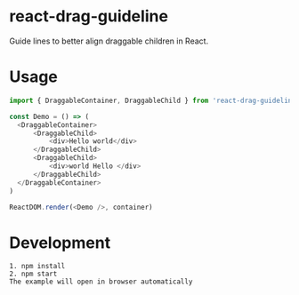 # react-drag-guideline
Guide lines to better align draggable children in React.

# Usage
```js
import { DraggableContainer, DraggableChild } from 'react-drag-guideline'

const Demo = () => (
  <DraggableContainer>
      <DraggableChild>
          <div>Hello world</div>
      </DraggableChild>
      <DraggableChild>
          <div>world Hello </div>
      </DraggableChild>
  </DraggableContainer>
)

ReactDOM.render(<Demo />, container)
```

# Development
```
1. npm install
2. npm start
The example will open in browser automatically
```
